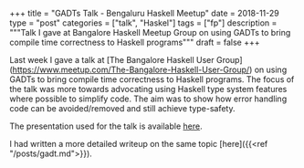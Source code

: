 +++
title       = "GADTs Talk - Bengaluru Haskell Meetup"
date        = 2018-11-29
type        = "post"
categories  = ["talk", "Haskel"]
tags        = ["fp"]
description = """Talk I gave at Bangalore Haskell Meetup Group on using GADTs to
bring compile time correctness to Haskell programs"""
draft       = false
+++

Last week I gave a talk at [The Bangalore Haskell User Group]
(https://www.meetup.com/The-Bangalore-Haskell-User-Group/) on using GADTs to
bring compile time correctness to Haskell programs. The focus of the talk was
more towards advocating using Haskell type system features where possible to
simplify code. The aim was to show  how error handling code can be
avoided/removed and still achieve type-safety.

The presentation used for the talk is available
[here](/presentations/gadt.pdf).

I had written a more detailed writeup on the same topic [here]({{<ref
"/posts/gadt.md">}}).

